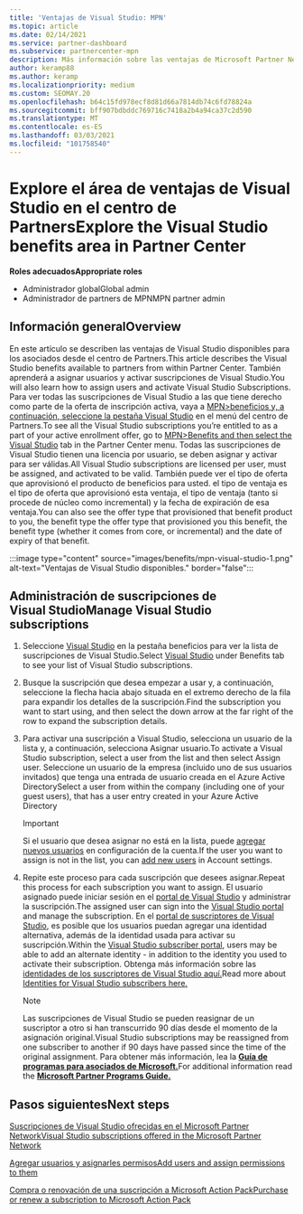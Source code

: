 ```yaml
---
title: 'Ventajas de Visual Studio: MPN'
ms.topic: article
ms.date: 02/14/2021
ms.service: partner-dashboard
ms.subservice: partnercenter-mpn
description: Más información sobre las ventajas de Microsoft Partner Network (MPN) para las suscripciones de Visual Studio
author: keramp88
ms.author: keramp
ms.localizationpriority: medium
ms.custom: SEOMAY.20
ms.openlocfilehash: b64c15fd978ecf8d81d66a7814db74c6fd78824a
ms.sourcegitcommit: bff907bdbddc769716c7418a2b4a94ca37c2d590
ms.translationtype: MT
ms.contentlocale: es-ES
ms.lasthandoff: 03/03/2021
ms.locfileid: "101758540"
---
```

# <a name="explore-the-visual-studio-benefits-area-in-partner-center"></a><span data-ttu-id="5b84d-103">Explore el área de ventajas de Visual Studio en el centro de Partners</span><span class="sxs-lookup"><span data-stu-id="5b84d-103">Explore the Visual Studio benefits area in Partner Center</span></span>

<span data-ttu-id="5b84d-104">**Roles adecuados**</span><span class="sxs-lookup"><span data-stu-id="5b84d-104">**Appropriate roles**</span></span>

- <span data-ttu-id="5b84d-105">Administrador global</span><span class="sxs-lookup"><span data-stu-id="5b84d-105">Global admin</span></span>
- <span data-ttu-id="5b84d-106">Administrador de partners de MPN</span><span class="sxs-lookup"><span data-stu-id="5b84d-106">MPN partner admin</span></span>

## <a name="overview"></a><span data-ttu-id="5b84d-107">Información general</span><span class="sxs-lookup"><span data-stu-id="5b84d-107">Overview</span></span>

<span data-ttu-id="5b84d-108">En este artículo se describen las ventajas de Visual Studio disponibles para los asociados desde el centro de Partners.</span><span class="sxs-lookup"><span data-stu-id="5b84d-108">This article describes the Visual Studio benefits available to partners from within Partner Center.</span></span> <span data-ttu-id="5b84d-109">También aprenderá a asignar usuarios y activar suscripciones de Visual Studio.</span><span class="sxs-lookup"><span data-stu-id="5b84d-109">You will also learn how to assign users and activate Visual Studio Subscriptions.</span></span> <span data-ttu-id="5b84d-110">Para ver todas las suscripciones de Visual Studio a las que tiene derecho como parte de la oferta de inscripción activa, vaya a  [MPN>beneficios y, a continuación, seleccione la pestaña Visual Studio](https://partner.microsoft.com/dashboard/mpn/membership/benefits/visualstudio) en el menú del centro de Partners.</span><span class="sxs-lookup"><span data-stu-id="5b84d-110">To see all the Visual Studio subscriptions you’re entitled to as a part of your active enrollment offer, go to  [MPN>Benefits and then select the Visual Studio](https://partner.microsoft.com/dashboard/mpn/membership/benefits/visualstudio) tab in the Partner Center menu.</span></span> <span data-ttu-id="5b84d-111">Todas las suscripciones de Visual Studio tienen una licencia por usuario, se deben asignar y activar para ser válidas.</span><span class="sxs-lookup"><span data-stu-id="5b84d-111">All Visual Studio subscriptions are licensed per user, must be assigned, and activated to be valid.</span></span> <span data-ttu-id="5b84d-112">También puede ver el tipo de oferta que aprovisionó el producto de beneficios para usted. el tipo de ventaja es el tipo de oferta que aprovisionó esta ventaja, el tipo de ventaja (tanto si procede de núcleo como incremental) y la fecha de expiración de esa ventaja.</span><span class="sxs-lookup"><span data-stu-id="5b84d-112">You can also see the offer type that provisioned that benefit product to you, the benefit type the offer type that provisioned you this benefit, the benefit type (whether it comes from core, or incremental) and the date of expiry of that benefit.</span></span>

:::image type="content" source="images/benefits/mpn-visual-studio-1.png" alt-text="Ventajas de Visual Studio disponibles." border="false":::

## <a name="manage-visual-studio-subscriptions"></a><span data-ttu-id="5b84d-114">Administración de suscripciones de Visual Studio</span><span class="sxs-lookup"><span data-stu-id="5b84d-114">Manage Visual Studio subscriptions</span></span>

1. <span data-ttu-id="5b84d-115">Seleccione [Visual Studio](https://partner.microsoft.com/dashboard/mpn/membership/benefits/visualstudio) en la pestaña beneficios para ver la lista de suscripciones de Visual Studio.</span><span class="sxs-lookup"><span data-stu-id="5b84d-115">Select [Visual Studio](https://partner.microsoft.com/dashboard/mpn/membership/benefits/visualstudio) under Benefits tab to see your list of Visual Studio subscriptions.</span></span>

2. <span data-ttu-id="5b84d-116">Busque la suscripción que desea empezar a usar y, a continuación, seleccione la flecha hacia abajo situada en el extremo derecho de la fila para expandir los detalles de la suscripción.</span><span class="sxs-lookup"><span data-stu-id="5b84d-116">Find the subscription you want to start using, and then select the down arrow at the far right of the row to expand the subscription details.</span></span>

3. <span data-ttu-id="5b84d-117">Para activar una suscripción a Visual Studio, selecciona un usuario de la lista y, a continuación, selecciona Asignar usuario.</span><span class="sxs-lookup"><span data-stu-id="5b84d-117">To activate a Visual Studio subscription, select a user from the list and then select Assign user.</span></span> <span data-ttu-id="5b84d-118">Seleccione un usuario de la empresa (incluido uno de sus usuarios invitados) que tenga una entrada de usuario creada en el Azure Active Directory</span><span class="sxs-lookup"><span data-stu-id="5b84d-118">Select a user from within the company (including one of your guest users), that has a user entry created in your Azure Active Directory</span></span>

   > [!IMPORTANT]
   > <span data-ttu-id="5b84d-119">Si el usuario que desea asignar no está en la lista, puede [agregar nuevos usuarios](create-user-accounts-and-set-permissions.md) en configuración de la cuenta.</span><span class="sxs-lookup"><span data-stu-id="5b84d-119">If the user you want to assign is not in the list, you can [add new users](create-user-accounts-and-set-permissions.md) in Account settings.</span></span>

4. <span data-ttu-id="5b84d-120">Repite este proceso para cada suscripción que desees asignar.</span><span class="sxs-lookup"><span data-stu-id="5b84d-120">Repeat this process for each subscription you want to assign.</span></span> <span data-ttu-id="5b84d-121">El usuario asignado puede iniciar sesión en el [portal de Visual Studio](https://my.visualstudio.com/) y administrar la suscripción.</span><span class="sxs-lookup"><span data-stu-id="5b84d-121">The assigned user can sign into the [Visual Studio portal](https://my.visualstudio.com/) and manage the subscription.</span></span> <span data-ttu-id="5b84d-122">En el [portal de suscriptores de Visual Studio](https://my.visualstudio.com/?wt.mc_id=o%7Emsft%7Edocs), es posible que los usuarios puedan agregar una identidad alternativa, además de la identidad usada para activar su suscripción.</span><span class="sxs-lookup"><span data-stu-id="5b84d-122">Within the [Visual Studio subscriber portal](https://my.visualstudio.com/?wt.mc_id=o%7Emsft%7Edocs), users may be able to add an alternate identity - in addition to the identity you used to activate their subscription.</span></span> <span data-ttu-id="5b84d-123">Obtenga más información sobre las [identidades de los suscriptores de Visual Studio aquí.](/visualstudio/subscriptions/vs-alternate-identity)</span><span class="sxs-lookup"><span data-stu-id="5b84d-123">Read more about [Identities for Visual Studio subscribers here.](/visualstudio/subscriptions/vs-alternate-identity)</span></span>

   > [!Note]
   > <span data-ttu-id="5b84d-124">Las suscripciones de Visual Studio se pueden reasignar de un suscriptor a otro si han transcurrido 90 días desde el momento de la asignación original.</span><span class="sxs-lookup"><span data-stu-id="5b84d-124">Visual Studio subscriptions may be reassigned from one subscriber to another if 90 days have passed since the time of the original assignment.</span></span> <span data-ttu-id="5b84d-125">Para obtener más información, lea la **[Guía de programas para asociados de Microsoft.](https://aka.ms/partner-benefits-use-guide)**</span><span class="sxs-lookup"><span data-stu-id="5b84d-125">For additional information read the **[Microsoft Partner Programs Guide.](https://aka.ms/partner-benefits-use-guide)**</span></span>

## <a name="next-steps"></a><span data-ttu-id="5b84d-126">Pasos siguientes</span><span class="sxs-lookup"><span data-stu-id="5b84d-126">Next steps</span></span>

[<span data-ttu-id="5b84d-127">Suscripciones de Visual Studio ofrecidas en el Microsoft Partner Network</span><span class="sxs-lookup"><span data-stu-id="5b84d-127">Visual Studio subscriptions offered in the Microsoft Partner Network</span></span>](/visualstudio/subscriptions/program-mpn)

[<span data-ttu-id="5b84d-128">Agregar usuarios y asignarles permisos</span><span class="sxs-lookup"><span data-stu-id="5b84d-128">Add users and assign permissions to them</span></span>](create-user-accounts-and-set-permissions.md)

[<span data-ttu-id="5b84d-129">Compra o renovación de una suscripción a Microsoft Action Pack</span><span class="sxs-lookup"><span data-stu-id="5b84d-129">Purchase or renew a subscription to Microsoft Action Pack</span></span>](mpn-get-action-pack.md)
